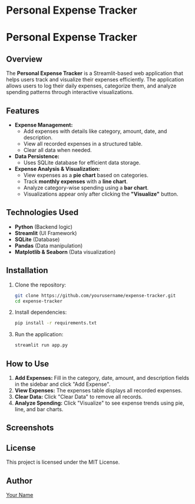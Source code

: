 # Personal Expense Tracker
# Personal Expense Tracker

## Overview
The **Personal Expense Tracker** is a Streamlit-based web application that helps users track and visualize their expenses efficiently. The application allows users to log their daily expenses, categorize them, and analyze spending patterns through interactive visualizations.

## Features
- **Expense Management:**
  - Add expenses with details like category, amount, date, and description.
  - View all recorded expenses in a structured table.
  - Clear all data when needed.
- **Data Persistence:**
  - Uses SQLite database for efficient data storage.
- **Expense Analysis & Visualization:**
  - View expenses as a **pie chart** based on categories.
  - Track **monthly expenses** with a **line chart**.
  - Analyze category-wise spending using a **bar chart**.
  - Visualizations appear only after clicking the **"Visualize"** button.

## Technologies Used
- **Python** (Backend logic)
- **Streamlit** (UI Framework)
- **SQLite** (Database)
- **Pandas** (Data manipulation)
- **Matplotlib & Seaborn** (Data visualization)

## Installation
1. Clone the repository:
   ```sh
   git clone https://github.com/yourusername/expense-tracker.git
   cd expense-tracker
   ```
2. Install dependencies:
   ```sh
   pip install -r requirements.txt
   ```
3. Run the application:
   ```sh
   streamlit run app.py
   ```

## How to Use
1. **Add Expenses:** Fill in the category, date, amount, and description fields in the sidebar and click "Add Expense".
2. **View Expenses:** The expenses table displays all recorded expenses.
3. **Clear Data:** Click "Clear Data" to remove all records.
4. **Analyze Spending:** Click "Visualize" to see expense trends using pie, line, and bar charts.

## Screenshots


## License
This project is licensed under the MIT License.

## Author
[Your Name](https://github.com/yourusername)

